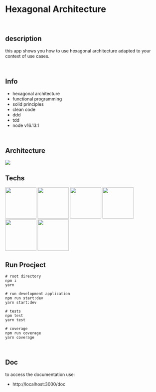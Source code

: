 # Hexagonal Architecture

<br/>

## description

<p> this app shows you how to use hexagonal architecture adapted to your context of use cases. </p>

<br/>

## Info

- hexagonal architecture
- functional programming
- solid principles
- clean code
- ddd
- tdd
- node v16.13.1

<br/>

## Architecture

<img src="https://reflectoring.io/images/posts/spring-hexagonal/hexagonal-architecture_hu6764515d7030d45af6f7f498c79e292b_50897_956x0_resize_box_3.png"/>

<br/>

## Techs

<a href="https://www.typescriptlang.org/"><img src="https://upload.wikimedia.org/wikipedia/commons/thumb/4/4c/Typescript_logo_2020.svg/512px-Typescript_logo_2020.svg.png" style="height: 100px; width:100px"/></a> <a href="https://expressjs.com/"><img src="https://dkrn4sk0rn31v.cloudfront.net/uploads/2020/12/o-que-e-o-express-js.png" style="height: 100px; width:100px"/></a> <a href="https://vitest.dev/"><img src="https://avatars.githubusercontent.com/u/95747107?s=200&v=4" style="height: 100px; width:100px"/></a> <a href="https://swagger.io/"><img src="https://3025166959-files.gitbook.io/~/files/v0/b/gitbook-legacy-files/o/assets%2F-MgwMOcm4UygF4VcCNIq%2F-Mj_A8lxzMa4XaT3D1mT%2F-Mj_AvIoKnZa-1neamkq%2Fswagger.png?alt=media&token=b883b913-6afc-4de3-9ec4-c5a09d8081c8" style="height: 100px; width:100px"/></a> <a href="https://www.prisma.io/"><img src="https://miro.medium.com/v2/resize:fit:1400/1*X6wCDTpjcn_WcvDW9jS4WQ.png" style="height: 100px; width:100px"/></a> <a href="https://www.sqlite.org/index.html"><img src="https://img.portalgsti.com.br/OcsHhsi42lFfKiWbY9GVTDliHi8=/200x200/https://www.portalgsti.com.br/media/uploads/community/2016/04/25/sqlite.png" style="height: 100px; width:100px"/></a>

## Run Procject

```
# root directory
npm i
yarn

# run development application
npm run start:dev
yarn start:dev

# tests
npm test
yarn test

# coverage
npm run coverage
yarn coverage
```

<br/>

## Doc

<p> to access the documentation use: </p>

- http://localhost:3000/doc
